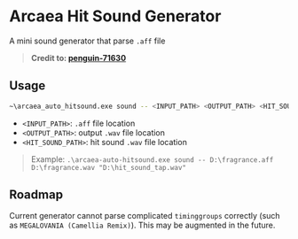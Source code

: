 # Arcaea Hit Sound Generator
A mini sound generator that parse `.aff` file

> **Credit to: [penguin-71630](https://penguin-71630.github.io/about/)**

## Usage
```bash
~\arcaea_auto_hitsound.exe sound -- <INPUT_PATH> <OUTPUT_PATH> <HIT_SOUND_PATH>
```
* `<INPUT_PATH>`: `.aff` file location
* `<OUTPUT_PATH>`: output `.wav` file location
* `<HIT_SOUND_PATH>`: hit sound `.wav` file location
> Example: `.\arcaea-auto-hitsound.exe sound -- D:\fragrance.aff D:\fragrance.wav "D:\hit_sound_tap.wav"`

## Roadmap

Current generator cannot parse complicated `timinggroups` correctly (such as `MEGALOVANIA (Camellia Remix)`). This may be augmented in the future.